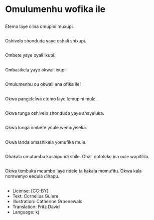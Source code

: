 # Omulumenhu wofika ile

##
Etemo laye olina omupini muxupi.

##
Oshivelo shonduda yaye oshali shixupi.

##
Ombete yaye oyali ixupi.

##
Ombasikela yaye okwali ixupi.

##
Omulumenhu ou okwali ena ofika ile!

##
Okwa pangelelwa etemo laye lomupini mule.

##
Okwa tunga oshivelo shonduda yaye shayeluka.

##
Okwa longa ombete youle wemuyeleka.

##
Okwa landa omashikela yomufika mule.

##
Ohakala omutumba koshipundi shile. Ohali nofoloko ina oule wapitilila.

##
Okwa tembuka meumbo laye ndele ta kakala momufitu. Okwa kala nomwenyo eedula dihapu.

##
* License: [CC-BY]
* Text: Cornelius Gulere
* Illustration: Catherine Groenewald
* Translation: Fritz David
* Language: kj
